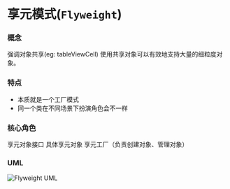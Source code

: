 # 享元模式(`Flyweight`)

### 概念
强调对象共享(eg: tableViewCell)
使用共享对象可以有效地支持大量的细粒度对象。

### 特点
* 本质就是一个工厂模式
* 同一个类在不同场景下扮演角色会不一样

### 核心角色
享元对象接口
具体享元对象
享元工厂（负责创建对象、管理对象）

### UML
![Flyweight UML](https://upload-images.jianshu.io/upload_images/1893416-a38f87fb1139cf40.png?imageMogr2/auto-orient/strip%7CimageView2/2/w/1240)
